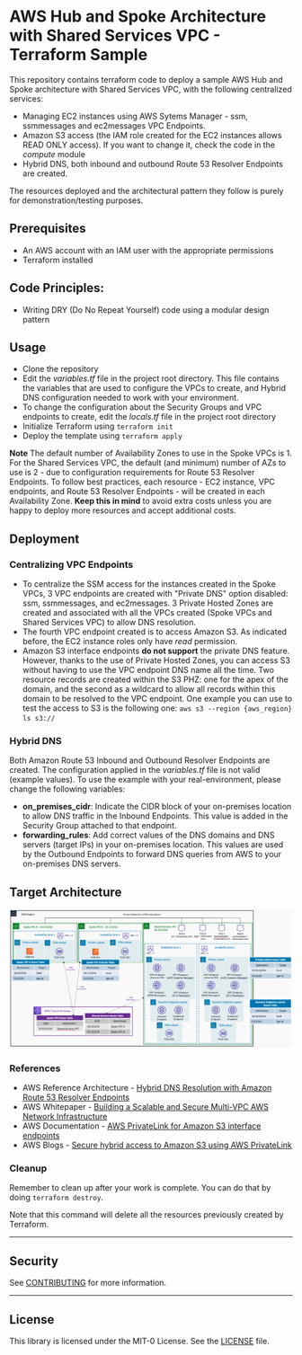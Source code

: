 # AWS Hub and Spoke Architecture with Shared Services VPC - Terraform Sample

This repository contains terraform code to deploy a sample AWS Hub and Spoke architecture with Shared Services VPC, with the following centralized services:

- Managing EC2 instances using AWS Sytems Manager - ssm, ssmmessages and ec2messages VPC Endpoints.
- Amazon S3 access (the IAM role created for the EC2 instances allows READ ONLY access). If you want to change it, check the code in the *compute* module
- Hybrid DNS, both inbound and outbound Route 53 Resolver Endpoints are created.

The resources deployed and the architectural pattern they follow is purely for demonstration/testing purposes.

## Prerequisites

- An AWS account with an IAM user with the appropriate permissions
- Terraform installed

## Code Principles:

- Writing DRY (Do No Repeat Yourself) code using a modular design pattern

## Usage

- Clone the repository
- Edit the *variables.tf* file in the project root directory. This file contains the variables that are used to configure the VPCs to create, and Hybrid DNS configuration needed to work with your environment.
- To change the configuration about the Security Groups and VPC endpoints to create, edit the *locals.tf* file in the project root directory
- Initialize Terraform using `terraform init`
- Deploy the template using `terraform apply`

**Note** The default number of Availability Zones to use in the Spoke VPCs is 1. For the Shared Services VPC, the default (and minimum) number of AZs to use is 2 - due to configuration requirements for Route 53 Resolver Endpoints. To follow best practices, each resource - EC2 instance, VPC endpoints, and Route 53 Resolver Endpoints - will be created in each Availability Zone. **Keep this in mind** to avoid extra costs unless you are happy to deploy more resources and accept additional costs.

## Deployment

### Centralizing VPC Endpoints

- To centralize the SSM access for the instances created in the Spoke VPCs, 3 VPC endpoints are created with "Private DNS" option disabled: ssm, ssmmessages, and ec2messages. 3 Private Hosted Zones are created and associated with all the VPCs created (Spoke VPCs and Shared Services VPC) to allow DNS resolution.
- The fourth VPC endpoint created is to access Amazon S3. As indicated before, the EC2 instance roles only have *read* permission. 
- Amazon S3 interface endpoints **do not support** the private DNS feature. However, thanks to the use of Private Hosted Zones, you can access S3 without having to use the VPC endpoint DNS name all the time. Two resource records are created within the S3 PHZ: one for the apex of the domain, and the second as a wildcard to allow all records within this domain to be resolved to the VPC endpoint. One example you can use to test the access to S3 is the following one: `aws s3 --region {aws_region} ls s3://`

### Hybrid DNS

Both Amazon Route 53 Inbound and Outbound Resolver Endpoints are created. The configuration applied in the *variables.tf* file is not valid (example values). To use the example with your real-environment, please change the following variables:

- **on_premises_cidr**: Indicate the CIDR block of your on-premises location to allow DNS traffic in the Inbound Endpoints. This value is added in the Security Group attached to that endpoint.
- **forwarding_rules**: Add correct values of the DNS domains and DNS servers (target IPs) in your on-premises location. This values are used by the Outbound Endpoints to forward DNS queries from AWS to your on-premises DNS servers.

## Target Architecture

![Architecture diagram](./images/architecture_diagram.png)

### References

- AWS Reference Architecture - [Hybrid DNS Resolution with Amazon Route 53 Resolver Endpoints](https://d1.awsstatic.com/architecture-diagrams/ArchitectureDiagrams/hybrid-dns_route53-resolver-endpoint-ra.pdf)
- AWS Whitepaper - [Building a Scalable and Secure Multi-VPC AWS Network Infrastructure](https://docs.aws.amazon.com/whitepapers/latest/building-scalable-secure-multi-vpc-network-infrastructure/welcome.html)
- AWS Documentation - [AWS PrivateLink for Amazon S3 interface endpoints](https://docs.aws.amazon.com/AmazonS3/latest/userguide/privatelink-interface-endpoints.html#accessing-s3-interface-endpoints)
- AWS Blogs - [Secure hybrid access to Amazon S3 using AWS PrivateLink](https://aws.amazon.com/blogs/networking-and-content-delivery/secure-hybrid-access-to-amazon-s3-using-aws-privatelink/)

### Cleanup

Remember to clean up after your work is complete. You can do that by doing `terraform destroy`.

Note that this command will delete all the resources previously created by Terraform.

------

## Security

See [CONTRIBUTING](CONTRIBUTING.md) for more information.

------

## License

This library is licensed under the MIT-0 License. See the [LICENSE](LICENSE) file.
